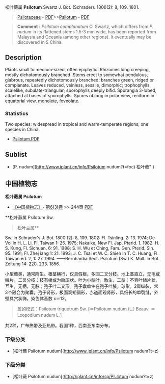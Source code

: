 松叶蕨属 **Psilotum** Swartz J. Bot. (Schrader). 1800(2): 8, 109. 1801.

> [Psilotaceae](http://www.iplant.cn/info/Psilotaceae?t=foc) - [PDF](http://www.iplant.cn/foc/pdf/Psilotaceae.pdf)>>[Psilotum](http://www.iplant.cn/info/Psilotum?t=foc) - [PDF](http://www.iplant.cn/foc/pdf/Psilotum.pdf)

> **Comment** : 
> *Psilotum complanatum* O. Swartz, which differs from *P. nudum* in its flattened stems 1.5-3 mm wide, has been reported from Malaysia and Oceania (among other regions). It eventually may be discovered in S China.

## Description

Plants small to medium-sized, often epiphytic. Rhizomes long creeping, mostly dichotomously branched. Stems erect to somewhat pendulous, glabrous, repeatedly dichotomously branched; branches green, ridged or complanate. Leaves reduced, veinless, sessile, dimorphic; trophophylls scalelike, subulate-triangular; sporophylls deeply bifid. Sporangia 3-lobed, attached at bases of sporophylls. Spores oblong in polar view, reniform in equatorial view, monolete, foveolate.

### Statistics
Two species: widespread in tropical and warm-temperate regions; one species in China.

* [Psilotum.PDF](http://www.iplant.cn/foc/pdf/Psilotum.pdf)

## Sublist

* [P.  nudum](http://www.iplant.cn/info/Psilotum nudum?t=foc) 松叶蕨"
}
## 中国植物志

**松叶蕨属 Psilotum**

* [《中国植物志》](http://www.iplant.cn/frps)- [第6(3)卷](http://www.iplant.cn/frps/vol/6(3)) >> 244页 [PDF](http://www.iplant.cn/frps/pdf/6(3)/244y.pdf)

**松叶蕨属 Psilotum Sw.

> 松叶兰属**

Sw. in Schrader's J. Bot. 1800 (2): 8, 109. 1802: Fl. Tsinling. 2: 13. 1974; De Vol in H. L. Li, Fl. Taiwan 1: 25. 1975; Nakaike, New Fl. Jap. Pterid. 1. 1982: H. S. Kung, Fl. Sichuan. 6: 91. 1988; S. H. Wu et Ching, Fam. Gen. Pterid. Sin. 95. 1991; Fl. Zhej iang 1: 21. 1993; J. C. Tsai et W. C. Shieh in T. C. Huang, Fl. Taiwan ed. 2, 1: 27. 1994. ——Bernhardia Sect. Psilotum (Sw.) K. Mull. in Bot. Zeitung 14: 220, 233. 1856.

小型蕨类，通常附生。根茎横行，仅具假根，多回二叉分枝。地上茎直立，无毛或鳞片，二叉分枝；枝有棱或为扁压状。叶为小型叶，散生，二型；不育叶鳞片状，互生，无柄，无脉；孢子叶二叉形。孢子囊单生在孢子叶腋，球形，2瓣纵裂，常3个融合为聚囊。孢子肾形，极面观矩圆形，赤道面观肾形，具细长的单裂缝，外壁具穴状饰。染色体基数 x＝13。

> 属的模式：Psilotum triquetrum Sw. [＝Psilotum nudum (L.) Beauv. ＝Lxopodium nudum L.］

共2种，广布热带及亚热带。我国1种，西南至东南分布。

### 下级分类
* [松叶蕨  Psilotum nudum](http://www.iplant.cn/info/Psilotum nudum?t=z)

### 下级分类
* [松叶蕨  Psilotum nudum](http://iplant.cn/info/sp/Psilotum nudum?t=z)
